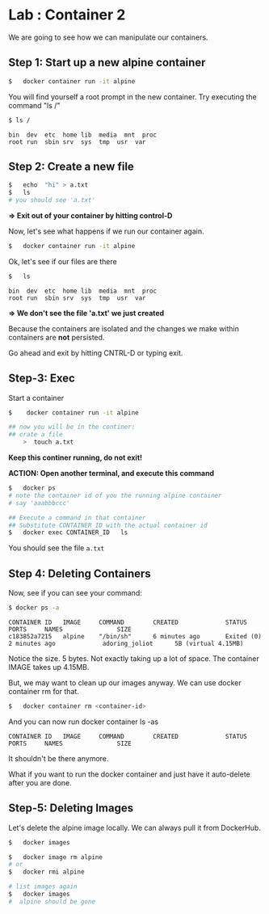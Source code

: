 <link rel='stylesheet' href='../assets/css/main.css'/>

# Lab : Container 2

We are going to see how we can manipulate our containers.

## Step 1: Start up a new alpine container

```bash
$   docker container run -it alpine
```

You will find yourself a root prompt in the new container. Try executing the command "ls /"

```bash
$ ls /
```

```console
bin  dev  etc  home lib  media  mnt  proc 
root run  sbin srv  sys  tmp  usr  var
```

## Step 2: Create a new file

```bash
$   echo  "hi" > a.txt
$   ls 
# you should see 'a.txt'
```

**=> Exit out of your container by hitting control-D**

Now, let's see what happens if we run our container again.

```bash
$   docker container run -it alpine
```

Ok, let's see if our files are there

```bash
$   ls 
```

```console
bin  dev  etc  home lib  media  mnt  proc 
root run  sbin srv  sys  tmp  usr  var
```

**=> We don't see the file 'a.txt' we just created**

Because the containers are isolated and the changes we make within containers are **not** persisted.

Go ahead and exit by hitting CNTRL-D or typing exit.

## Step-3: Exec

Start a container

```bash
$    docker container run -it alpine

## now you will be in the continer:
## crate a file
    >  touch a.txt
```

**Keep this continer running, do not exit!**

**ACTION: Open another terminal, and execute this command**

```bash
$   docker ps
# note the container id of you the running alpine container
# say 'aaabbbccc'

## Execute a command in that container
## Substitute CONTAINER_ID with the actual container id
$   docker exec CONTAINER_ID   ls
```

You should see the file `a.txt`

## Step 4: Deleting Containers

Now, see if you can see your command:

```bash
$ docker ps -a
```

```console
CONTAINER ID   IMAGE     COMMAND        CREATED             STATUS                     PORTS     NAMES               SIZE
c183852a7215   alpine    "/bin/sh"      6 minutes ago       Exited (0) 2 minutes ago             adoring_joliot      5B (virtual 4.15MB)
```

Notice the size. 5 bytes. Not exactly taking up a lot of space.  The container IMAGE takes up 4.15MB.

But, we may want to clean up our images anyway. We can use docker container rm for that.

```bash
$   docker container rm <container-id>
```

And you can now run docker container ls -as

```console
CONTAINER ID   IMAGE     COMMAND        CREATED             STATUS                     PORTS     NAMES               SIZE
```

It shouldn't be there anymore.

What if you want to run the docker container and just have it auto-delete after you are done.


## Step-5: Deleting Images

Let's delete the alpine image locally.  We can always pull it from DockerHub.

```bash
$   docker images

$   docker image rm alpine
# or
$   docker rmi alpine

# list images again
$   docker images
#  alpine should be gone
```